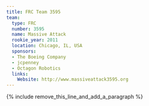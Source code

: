 ```yaml
---
title: FRC Team 3595
team:
  type: FRC
  number: 3595
  name: Massive Attack
  rookie_year: 2011
  location: Chicago, IL, USA
  sponsors:
  - The Boeing Company
  - jcpenney
  - Octagon Robotics
  links:
    Website: http://www.massiveattack3595.org
---
```


{% include remove_this_line_and_add_a_paragraph %}